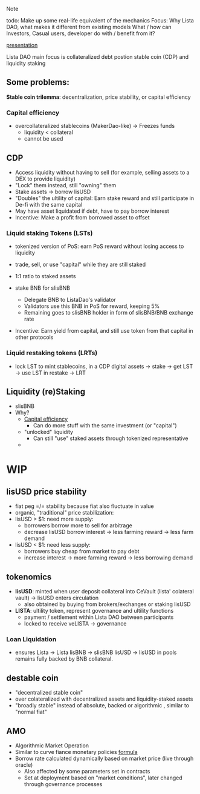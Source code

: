 > [!NOTE]
> todo: Make up some real-life equivalent of the mechanics
> Focus: Why Lista DAO, what makes it different from existing models
> What / how can Investors, Casual users, developer do with / benefit from it?

[presentation](https://github.com/lacklusterer/lsD-rsch/blob/main/presentation.md)

Lista DAO main focus is collateralized debt postion stable coin (CDP) and liquidity staking

## Some problems:
**Stable coin trilemma**: decentralization, price stability, or capital efficiency

### Capital efficiency
- overcollateralized stablecoins (MakerDao-like) -> Freezes funds
	* liquidity < collateral
	* cannot be used

## CDP

- Access liquidity without having to sell (for example, selling assets to a
DEX to provide liquidity)
- "Lock" them instead, still "owning" them
- Stake assets -> borrow lisUSD
- "Doubles" the ultility of capital: Earn stake reward and still participate in
De-fi with the same capital
- May have asset liquidated if debt, have to pay borrow interest
- Incentive: Make a profit from borrowed asset to offset

### Liquid staking Tokens (LSTs)

- tokenized version of PoS: earn PoS reward without losing access to liquidity
- trade, sell, or use "capital" while they are still staked
- 1:1 ratio to staked assets

- stake BNB for slisBNB
	* Delegate BNB to ListaDao's validator
	* Validators use this BNB in PoS for reward, keeping 5%
	* Remaining goes to slisBNB holder in form of slisBNB/BNB exchange rate

- Incentive: Earn yield from capital, and still use token from that capital in
other protocols

### Liquid restaking tokens (LRTs)

- lock LST to mint stablecoins, in a CDP
digital assets -> stake -> get LST -> use LST in restake -> LRT

## Liquidity (re)Staking

- slisBNB
- Why?
	* <u>Capital efficiency</u>
		+ Can do more stuff with the same investment (or "capital")
	* "unlocked" liquidity
		+ Can still "use" staked assets through tokenized representative
	* 

# WIP

## lisUSD price stability
- fiat peg =/= stability because fiat also fluctuate in value
- organic, "traditional" price stabilization:
- lisUSD > $1: need more supply:
	- borrowers borrow more to sell for arbitrage
	- decrease lisUSD borrow interest -> less farming reward -> less farm demand
- lisUSD < $1: need less supply:
	- borrowers buy cheap from market to pay debt
	- increase interest -> more farming reward -> less borrowing demand

## tokenomics
- **lisUSD**: minted when user deposit collateral into CeVault (lista' colateral vault) -> lisUSD enters circulation
	- also obtained by buying from brokers/exchanges or staking lisUSD
- **LISTA**: ultility token, represent governance and ultility functions
	- payment / settlement within Lista DAO between participants
	- locked to receive veLISTA -> governance

### Loan Liquidation

- ensures Lista -> Lista lisBNB -> slisBNB lisUSD -> lisUSD in pools remains
fully backed by BNB collateral.

## destable coin

- "decentralized stable coin"
- over colateralized with decentralized assets and liquidity-staked assets
- "broadly stable" instead of absolute, backed or algorithmic , similar to
"normal fiat"

## AMO

- Algorithmic Market Operation
- Similar to curve fiance monetary policies
[formula](https://docs.bsc.lista.org/introduction/collateral-debt-position/lisusd/algorithmic-market-operations-amo#the-formula-for-calculating-the-borrowing-interest-rate-r-is-as-follows)
- Borrow rate calculated dynamically based on market price (live through oracle)
	* Also affected by some parameters set in contracts
	* Set at deployment based on "market conditions", later changed through governance processes
	
